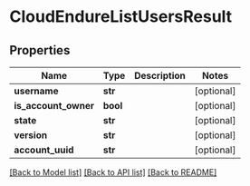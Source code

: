 # CloudEndureListUsersResult

## Properties
Name | Type | Description | Notes
------------ | ------------- | ------------- | -------------
**username** | **str** |  | [optional]
**is_account_owner** | **bool** |  | [optional]
**state** | **str** |  | [optional]
**version** | **str** |  | [optional]
**account_uuid** | **str** |  | [optional]

[[Back to Model list]](API_README.md#documentation-for-models) [[Back to API list]](API_README.md#documentation-for-api-endpoints) [[Back to README]](API_README.md)

